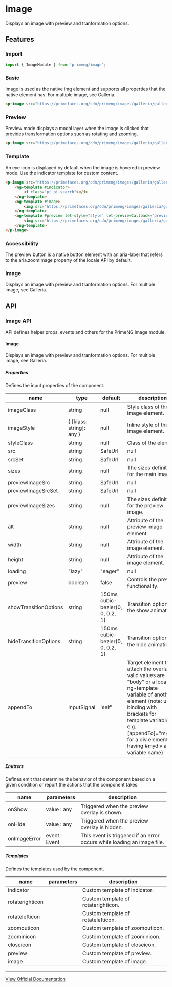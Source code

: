 # Image

Displays an image with preview and tranformation options.

## Features

### Import

```typescript
import { ImageModule } from 'primeng/image';
```

### Basic

Image is used as the native img element and supports all properties that the native element has. For multiple image, see Galleria.

```html
<p-image src="https://primefaces.org/cdn/primeng/images/galleria/galleria10.jpg" alt="Image" width="250" />
```

### Preview

Preview mode displays a modal layer when the image is clicked that provides transformation options such as rotating and zooming.

```html
<p-image src="https://primefaces.org/cdn/primeng/images/galleria/galleria10.jpg" alt="Image" width="250" [preview]="true" />
```

### Template

An eye icon is displayed by default when the image is hovered in preview mode. Use the indicator template for custom content.

```html
<p-image src="https://primefaces.org/cdn/primeng/images/galleria/galleria11.jpg" [preview]="true" alt="Image" width="250">
    <ng-template #indicator>
        <i class="pi pi-search"></i>
    </ng-template>
    <ng-template #image>
        <img src="https://primefaces.org/cdn/primeng/images/galleria/galleria11.jpg" alt="image" width="250" />
    </ng-template>
    <ng-template #preview let-style="style" let-previewCallback="previewCallback">
        <img src="https://primefaces.org/cdn/primeng/images/galleria/galleria11.jpg" alt="image" [style]="style" (click)="previewCallback()" />
    </ng-template>
</p-image>
```

### Accessibility

The preview button is a native button element with an aria-label that refers to the aria.zoomImage property of the locale API by default.

### Image

Displays an image with preview and tranformation options. For multiple image, see Galleria.

## API

### Image API

API defines helper props, events and others for the PrimeNG Image module.

#### Image

Displays an image with preview and tranformation options. For multiple image, see Galleria.

##### Properties

Defines the input properties of the component.

| name | type | default | description |
| --- | --- | --- | --- |
| imageClass | string | null | Style class of the image element. |
| imageStyle | { [klass: string]: any } | null | Inline style of the image element. |
| styleClass | string | null | Class of the element. |
| src | string | SafeUrl | null | The source path for the main image. |
| srcSet | string | SafeUrl | null | The srcset definition for the main image. |
| sizes | string | null | The sizes definition for the main image. |
| previewImageSrc | string | SafeUrl | null | The source path for the preview image. |
| previewImageSrcSet | string | SafeUrl | null | The srcset definition for the preview image. |
| previewImageSizes | string | null | The sizes definition for the preview image. |
| alt | string | null | Attribute of the preview image element. |
| width | string | null | Attribute of the image element. |
| height | string | null | Attribute of the image element. |
| loading | "lazy" | "eager" | null | Attribute of the image element. |
| preview | boolean | false | Controls the preview functionality. |
| showTransitionOptions | string | 150ms cubic-bezier(0, 0, 0.2, 1) | Transition options of the show animation |
| hideTransitionOptions | string | 150ms cubic-bezier(0, 0, 0.2, 1) | Transition options of the hide animation |
| appendTo | InputSignal<any> | 'self' | Target element to attach the overlay, valid values are "body" or a local ng-template variable of another element (note: use binding with brackets for template variables, e.g. [appendTo]="mydiv" for a div element having #mydiv as variable name). |

##### Emitters

Defines emit that determine the behavior of the component based on a given condition or report the actions that the component takes.

| name | parameters | description |
| --- | --- | --- |
| onShow | value :  any | Triggered when the preview overlay is shown. |
| onHide | value :  any | Triggered when the preview overlay is hidden. |
| onImageError | event :  Event | This event is triggered if an error occurs while loading an image file. |

##### Templates

Defines the templates used by the component.

| name | parameters | description |
| --- | --- | --- |
| indicator |  | Custom template of indicator. |
| rotaterighticon |  | Custom template of rotaterighticon. |
| rotatelefticon |  | Custom template of rotatelefticon. |
| zoomouticon |  | Custom template of zoomouticon. |
| zoominicon |  | Custom template of zoominicon. |
| closeicon |  | Custom template of closeicon. |
| preview |  | Custom template of preview. |
| image |  | Custom template of image. |

---

[View Official Documentation](https://primeng.org/image)
